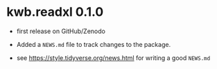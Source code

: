 # kwb.readxl 0.1.0

* first release on GitHub/Zenodo

* Added a `NEWS.md` file to track changes to the package.

* see https://style.tidyverse.org/news.html for writing a good `NEWS.md`


